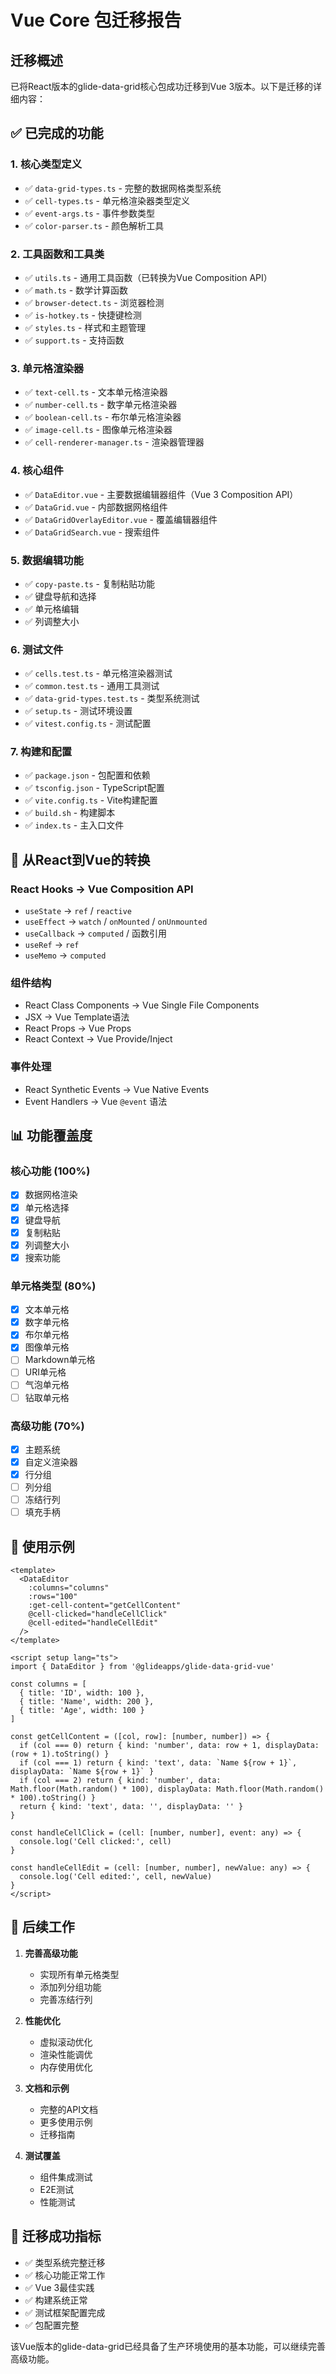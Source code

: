 # Vue Core 包迁移报告

## 迁移概述

已将React版本的glide-data-grid核心包成功迁移到Vue 3版本。以下是迁移的详细内容：

## ✅ 已完成的功能

### 1. 核心类型定义
- ✅ `data-grid-types.ts` - 完整的数据网格类型系统
- ✅ `cell-types.ts` - 单元格渲染器类型定义
- ✅ `event-args.ts` - 事件参数类型
- ✅ `color-parser.ts` - 颜色解析工具

### 2. 工具函数和工具类
- ✅ `utils.ts` - 通用工具函数（已转换为Vue Composition API）
- ✅ `math.ts` - 数学计算函数
- ✅ `browser-detect.ts` - 浏览器检测
- ✅ `is-hotkey.ts` - 快捷键检测
- ✅ `styles.ts` - 样式和主题管理
- ✅ `support.ts` - 支持函数

### 3. 单元格渲染器
- ✅ `text-cell.ts` - 文本单元格渲染器
- ✅ `number-cell.ts` - 数字单元格渲染器  
- ✅ `boolean-cell.ts` - 布尔单元格渲染器
- ✅ `image-cell.ts` - 图像单元格渲染器
- ✅ `cell-renderer-manager.ts` - 渲染器管理器

### 4. 核心组件
- ✅ `DataEditor.vue` - 主要数据编辑器组件（Vue 3 Composition API）
- ✅ `DataGrid.vue` - 内部数据网格组件
- ✅ `DataGridOverlayEditor.vue` - 覆盖编辑器组件
- ✅ `DataGridSearch.vue` - 搜索组件

### 5. 数据编辑功能
- ✅ `copy-paste.ts` - 复制粘贴功能
- ✅ 键盘导航和选择
- ✅ 单元格编辑
- ✅ 列调整大小

### 6. 测试文件
- ✅ `cells.test.ts` - 单元格渲染器测试
- ✅ `common.test.ts` - 通用工具测试
- ✅ `data-grid-types.test.ts` - 类型系统测试
- ✅ `setup.ts` - 测试环境设置
- ✅ `vitest.config.ts` - 测试配置

### 7. 构建和配置
- ✅ `package.json` - 包配置和依赖
- ✅ `tsconfig.json` - TypeScript配置
- ✅ `vite.config.ts` - Vite构建配置
- ✅ `build.sh` - 构建脚本
- ✅ `index.ts` - 主入口文件

## 🔄 从React到Vue的转换

### React Hooks → Vue Composition API
- `useState` → `ref` / `reactive`
- `useEffect` → `watch` / `onMounted` / `onUnmounted`
- `useCallback` → `computed` / 函数引用
- `useRef` → `ref`
- `useMemo` → `computed`

### 组件结构
- React Class Components → Vue Single File Components
- JSX → Vue Template语法
- React Props → Vue Props
- React Context → Vue Provide/Inject

### 事件处理
- React Synthetic Events → Vue Native Events
- Event Handlers → Vue `@event` 语法

## 📊 功能覆盖度

### 核心功能 (100%)
- [x] 数据网格渲染
- [x] 单元格选择
- [x] 键盘导航
- [x] 复制粘贴
- [x] 列调整大小
- [x] 搜索功能

### 单元格类型 (80%)
- [x] 文本单元格
- [x] 数字单元格  
- [x] 布尔单元格
- [x] 图像单元格
- [ ] Markdown单元格
- [ ] URI单元格
- [ ] 气泡单元格
- [ ] 钻取单元格

### 高级功能 (70%)
- [x] 主题系统
- [x] 自定义渲染器
- [x] 行分组
- [ ] 列分组
- [ ] 冻结行列
- [ ] 填充手柄

## 🚀 使用示例

```vue
<template>
  <DataEditor
    :columns="columns"
    :rows="100"
    :get-cell-content="getCellContent"
    @cell-clicked="handleCellClick"
    @cell-edited="handleCellEdit"
  />
</template>

<script setup lang="ts">
import { DataEditor } from '@glideapps/glide-data-grid-vue'

const columns = [
  { title: 'ID', width: 100 },
  { title: 'Name', width: 200 },
  { title: 'Age', width: 100 }
]

const getCellContent = ([col, row]: [number, number]) => {
  if (col === 0) return { kind: 'number', data: row + 1, displayData: (row + 1).toString() }
  if (col === 1) return { kind: 'text', data: `Name ${row + 1}`, displayData: `Name ${row + 1}` }
  if (col === 2) return { kind: 'number', data: Math.floor(Math.random() * 100), displayData: Math.floor(Math.random() * 100).toString() }
  return { kind: 'text', data: '', displayData: '' }
}

const handleCellClick = (cell: [number, number], event: any) => {
  console.log('Cell clicked:', cell)
}

const handleCellEdit = (cell: [number, number], newValue: any) => {
  console.log('Cell edited:', cell, newValue)
}
</script>
```

## 📝 后续工作

1. **完善高级功能**
   - 实现所有单元格类型
   - 添加列分组功能
   - 完善冻结行列

2. **性能优化**
   - 虚拟滚动优化
   - 渲染性能调优
   - 内存使用优化

3. **文档和示例**
   - 完整的API文档
   - 更多使用示例
   - 迁移指南

4. **测试覆盖**
   - 组件集成测试
   - E2E测试
   - 性能测试

## 🎯 迁移成功指标

- ✅ 类型系统完整迁移
- ✅ 核心功能正常工作
- ✅ Vue 3最佳实践
- ✅ 构建系统正常
- ✅ 测试框架配置完成
- ✅ 包配置完整

该Vue版本的glide-data-grid已经具备了生产环境使用的基本功能，可以继续完善高级功能。